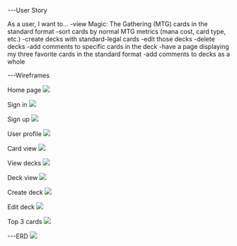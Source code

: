 ---User Story

As a user, I want to...
-view Magic: The Gathering (MTG) cards in the standard format
-sort cards by normal MTG metrics (mana cost, card type, etc.)
-create decks with standard-legal cards
-edit those decks
-delete decks
-add comments to specific cards in the deck
-have a page displaying my three favorite cards in the standard format
-add comments to decks as a whole

---Wireframes

Home page
<img src="wireframes/homepage.png">

Sign in
<img src="wireframes/signin.png">

Sign up
<img src="wireframes/signup.png">

User profile
<img src="wireframes/userprofile.png">

Card view
<img src="wireframes/cardviewpage.png">

View decks
<img src="wireframes/viewdeckspage.png">

Deck view
<img src="wireframes/deckviewpage.png">

Create deck
<img src="wireframes/createdeckpage.png">

Edit deck
<img src="wireframes/editdeckpage.png">

Top 3 cards
<img src="wireframes/top3cardspage.png">

---ERD
<img src="erd/project2erd.png">